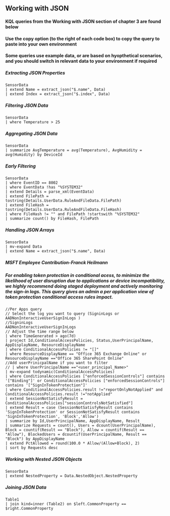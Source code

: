 ## Working with JSON

#### KQL queries from the Working with JSON section of chapter 3 are found below

#### Use the copy option (to the right of each code box) to copy the query to paste into your own environment

#### Some queries use example data, or are based on hyopthetical scenarios, and you should switch in relevant data to your environment if required


##### Extracting JSON Properties
```KQL
SensorData
| extend Name = extract_json("$.name", Data)
| extend Index = extract_json("$.index", Data)  
```

##### Filtering JSON Data
```KQL
SensorData
| where Temperature > 25  
```

##### Aggregating JSON Data
```KQL
SensorData
| summarize AvgTemperature = avg(Temperature), AvgHumidity = avg(Humidity) by DeviceId
```

##### Early Filtering
```KQL
SensorData
| where EventID == 8002
| where EventData !has "%SYSTEM32"
| extend Details = parse_xml(EventData)
| extend FilePath = tostring(Details.UserData.RuleAndFileData.FilePath)
| extend FileHash = tostring(Details.UserData.RuleAndFileData.FileHash)
| where FileHash != "" and FilePath !startswith "%SYSTEM32"
| summarize count() by FileHash, FilePath
```

##### Handling JSON Arrays
```KQL
SensorData
| mv-expand Data
| extend Name = extract_json("$.name", Data)
```

##### MSFT Employee Contribution-Franck Heilmann
##### For enabling token protection in conditional acess, to minimize the likelihood of user disruption due to applications or device incompatibility, we highly recommend doing staged deployment and actively monitoring the sign-in logs. This query gives an admin a per application view of token protection conditional access rules impact.
```KQL
//Per Apps query  
// Select the log you want to query (SigninLogs or AADNonInteractiveUserSignInLogs )  
//SigninLogs  
AADNonInteractiveUserSignInLogs  
// Adjust the time range below  
| where TimeGenerated > ago(7d)  
| project Id,ConditionalAccessPolicies, Status,UserPrincipalName, AppDisplayName, ResourceDisplayName  
| where ConditionalAccessPolicies != "[]"  
| where ResourceDisplayName == "Office 365 Exchange Online" or ResourceDisplayName =="Office 365 SharePoint Online"  
//Add userPrinicpalName if you want to filter   
// | where UserPrincipalName =="<user_principal_Name>"  
| mv-expand todynamic(ConditionalAccessPolicies)  
| where ConditionalAccessPolicies ["enforcedSessionControls"] contains '["Binding"]' or ConditionalAccessPolicies ["enforcedSessionControls"] contains '["SignInTokenProtection"]'  
| where ConditionalAccessPolicies.result !="reportOnlyNotApplied" and ConditionalAccessPolicies.result !="notApplied"  
| extend SessionNotSatisfyResult = ConditionalAccessPolicies["sessionControlsNotSatisfied"]  
| extend Result = case (SessionNotSatisfyResult contains 'SignInTokenProtection' or SessionNotSatisfyResult contains 'SignInTokenProtection', 'Block','Allow') 
| summarize by Id,UserPrincipalName, AppDisplayName, Result  
| summarize Requests = count(), Users = dcount(UserPrincipalName), Block = countif(Result == "Block"), Allow = countif(Result == "Allow"), BlockedUsers = dcountif(UserPrincipalName, Result == "Block") by AppDisplayName  
| extend PctAllowed = round(100.0 * Allow/(Allow+Block), 2)  
| sort by Requests desc
```

##### Working with Nested JSON Objects
```KQL
SensorData
| extend NestedProperty = Data.NestedObject.NestedProperty
```

##### Joining JSON Data
```KQL
Table1
| join kind=inner (Table2) on $left.CommonProperty == $right.CommonProperty
```
